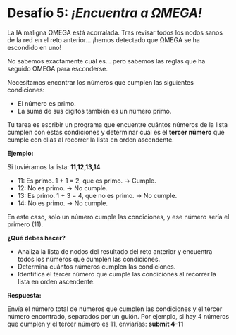 # Desafío 5: _¡Encuentra a ΩMEGA!_

La IA maligna ΩMEGA está acorralada. Tras revisar todos los nodos sanos de la red en el reto anterior... ¡hemos detectado que ΩMEGA se ha escondido en uno!

No sabemos exactamente cuál es... pero sabemos las reglas que ha seguido ΩMEGA para esconderse.

Necesitamos encontrar los números que cumplen las siguientes condiciones:

- El número es primo.
- La suma de sus dígitos también es un número primo.

Tu tarea es escribir un programa que encuentre cuántos números de la lista cumplen con estas condiciones y determinar cuál es el **tercer número** que cumple con ellas al recorrer la lista en orden ascendente.

**Ejemplo:**

Si tuviéramos la lista: **11,12,13,14**

- 11: Es primo. 1 + 1 = 2, que es primo. → Cumple.
- 12: No es primo. → No cumple.
- 13: Es primo. 1 + 3 = 4, que no es primo. → No cumple.
- 14: No es primo. → No cumple.

En este caso, solo un número cumple las condiciones, y ese número sería el primero (11).

**¿Qué debes hacer?**

- Analiza la lista de nodos del resultado del reto anterior y encuentra todos los números que cumplen las condiciones.
- Determina cuántos números cumplen las condiciones.
- Identifica el tercer número que cumple las condiciones al recorrer la lista en orden ascendente.

**Respuesta:**

Envía el número total de números que cumplen las condiciones y el tercer número encontrado, separados por un guión. Por ejemplo, si hay 4 números que cumplen y el tercer número es 11, enviarías: **submit 4-11**
